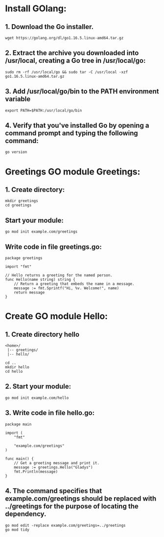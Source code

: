 # Install GOlang:

## 1. Download the Go installer.

```
wget https://golang.org/dl/go1.16.5.linux-amd64.tar.gz
```

## 2. Extract the archive you downloaded into /usr/local, creating a Go tree in /usr/local/go: 


```
sudo rm -rf /usr/local/go && sudo tar -C /usr/local -xzf go1.16.5.linux-amd64.tar.gz
```

## 3. Add /usr/local/go/bin to the PATH environment variable

```
export PATH=$PATH:/usr/local/go/bin
```

## 4. Verify that you've installed Go by opening a command prompt and typing the following command:

```
go version
```

# Greetings GO module Greetings:

## 1. Create directory:

```
mkdir greetings
cd greetings
```

## Start your module:

```
go mod init example.com/greetings
```

## Write code in file greetings.go:

```
package greetings

import "fmt"

// Hello returns a greeting for the named person.
func Hello(name string) string {
    // Return a greeting that embeds the name in a message.
    message := fmt.Sprintf("Hi, %v. Welcome!", name)
    return message
}
```




# Create GO module Hello:

## 1. Create directory hello

```
<home>/
 |-- greetings/
 |-- hello/
```

```
cd ..
mkdir hello
cd hello
```

## 2. Start your module:

`go mod init example.com/hello`

## 3. Write code in file hello.go:

```
package main

import (
    "fmt"

    "example.com/greetings"
)

func main() {
    // Get a greeting message and print it.
    message := greetings.Hello("Gladys")
    fmt.Println(message)
}
```

## 4. The command specifies that example.com/greetings should be replaced with ../greetings for the purpose of locating the dependency.

```
go mod edit -replace example.com/greetings=../greetings
go mod tidy
```